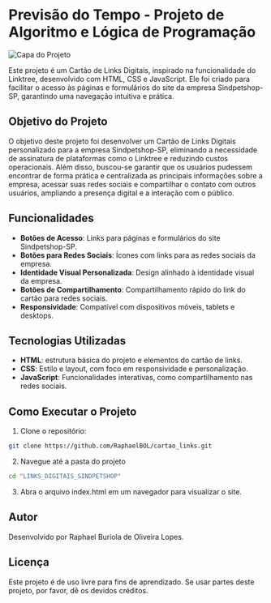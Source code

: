 # Previsão do Tempo - Projeto de Algoritmo e Lógica de Programação

![Capa do Projeto](assets/imgs/cartão%20sindpetshop.png)

Este projeto é um Cartão de Links Digitais, inspirado na funcionalidade do Linktree, desenvolvido com HTML, CSS e JavaScript. Ele foi criado para facilitar o acesso às páginas e formulários do site da empresa Sindpetshop-SP, garantindo uma navegação intuitiva e prática.

## Objetivo do Projeto
O objetivo deste projeto foi desenvolver um Cartão de Links Digitais personalizado para a empresa Sindpetshop-SP, eliminando a necessidade de assinatura de plataformas como o Linktree e reduzindo custos operacionais. Além disso, buscou-se garantir que os usuários pudessem encontrar de forma prática e centralizada as principais informações sobre a empresa, acessar suas redes sociais e compartilhar o contato com outros usuários, ampliando a presença digital e a interação com o público.

## Funcionalidades

- **Botões de Acesso**: Links para páginas e formulários do site Sindpetshop-SP.
- **Botões para Redes Sociais**: Ícones com links para as redes sociais da empresa.
- **Identidade Visual Personalizada**: Design alinhado à identidade visual da empresa.
- **Botões de Compartilhamento**: Compartilhamento rápido do link do cartão para redes sociais.
- **Responsividade**: Compatível com dispositivos móveis, tablets e desktops.

## Tecnologias Utilizadas

- **HTML**: estrutura básica do projeto e elementos do cartão de links.
- **CSS**: Estilo e layout, com foco em responsividade e personalização.
- **JavaScript**: Funcionalidades interativas, como compartilhamento nas redes sociais.

## Como Executar o Projeto

1. Clone o repositório:
  ```bash
  git clone https://github.com/RaphaelBOL/cartao_links.git
  ```

2. Navegue até a pasta do projeto
  ```bash
  cd "LINKS_DIGITAIS_SINDPETSHOP"
  ```

3. Abra o arquivo index.html em um navegador para visualizar o site.

## Autor

Desenvolvido por Raphael Buriola de Oliveira Lopes.

## Licença

Este projeto é de uso livre para fins de aprendizado. Se usar partes deste projeto, por favor, dê os devidos créditos.